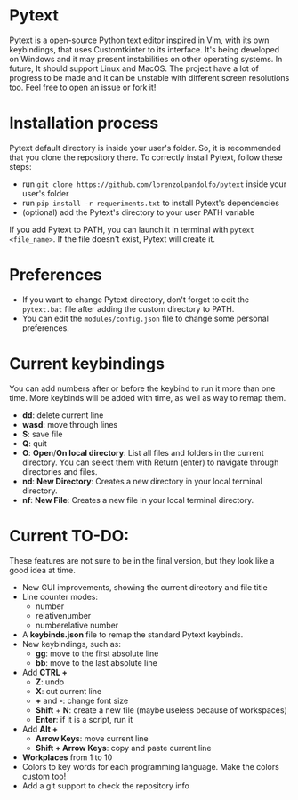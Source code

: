 # Pytext
Pytext is a open-source Python text editor inspired in Vim, with its own keybindings, that uses Customtkinter to its interface. 
It's being developed on Windows and it may present instabilities on other operating systems. In future, It should support Linux and MacOS.
The project have a lot of progress to be made and it can be unstable with different screen resolutions too.
Feel free to open an issue or fork it!

# Installation process
Pytext default directory is inside your user's folder. So, it is recommended that you clone the repository there.
To correctly install Pytext, follow these steps:
- run `git clone https://github.com/lorenzolpandolfo/pytext` inside your user's folder
- run `pip install -r requeriments.txt` to install Pytext's dependencies
- (optional) add the Pytext's directory to your user PATH variable

If you add Pytext to PATH, you can launch it in terminal with `pytext <file_name>`. If the file doesn't exist, Pytext will create it.

# Preferences
- If you want to change Pytext directory, don't forget to edit the `pytext.bat` file after adding the custom directory to PATH.
- You can edit the `modules/config.json` file to change some personal preferences.

# Current keybindings
You can add numbers after or before the keybind to run it more than one time. More keybinds will be added with time, as well as way to
remap them.
- **dd**: delete current line
- **wasd**: move through lines
- **S**: save file
- **Q**: quit
- **O**: **Open**/**On local directory**: List all files and folders in the current directory. You can select them with Return (enter) to navigate through directories and files.
- **nd**: **New Directory**: Creates a new directory in your local terminal directory.
- **nf**: **New File**: Creates a new file in your local terminal directory.

# Current TO-DO:
These features are not sure to be in the final version, but they look like a good idea at time.
- New GUI improvements, showing the current directory and file title
- Line counter modes:
  - number
  - relativenumber
  - numberelative number
- A **keybinds.json** file to remap the standard Pytext keybinds.
- New keybindings, such as:
   - **gg**: move to the first absolute line
   - **bb**: move to the last absolute line
- Add **CTRL +**
  - **Z**: undo
  - **X**: cut current line
  - **+** and **-**: change font size
  - **Shift** + **N**: create a new file (maybe useless because of workspaces)
  - **Enter**: if it is a script, run it
- Add **Alt +**
  - **Arrow Keys**: move current line
  - **Shift + Arrow Keys**: copy and paste current line
- **Workplaces** from 1 to 10
- Colors to key words for each programming language. Make the colors custom too!
- Add a git support to check the repository info
